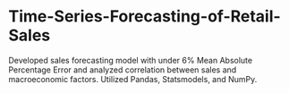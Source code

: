 # Time-Series-Forecasting-of-Retail-Sales
Developed sales forecasting model with under 6% Mean Absolute Percentage Error and analyzed correlation between sales and macroeconomic factors. Utilized Pandas, Statsmodels, and NumPy.

